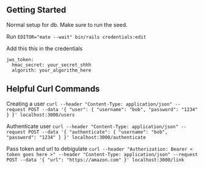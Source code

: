 ## Getting Started

Normal setup for db. Make sure to run the seed.

Run `EDITOR="mate --wait" bin/rails credentials:edit`

Add this this in the credentials

```
jws_token:
  hmac_secret: your_secret_shhh
  algorith: your_algorithm_here
```

## Helpful Curl Commands

Creating a user
`curl --header "Content-Type: application/json" --request POST --data '{ "user": { "username": "bob", "password": "1234" } }' localhost:3000/users`

Authenticate user
`curl --header "Content-Type: application/json" --request POST --data '{ "authenticate": { "username": "bob", "password": "1234" } }' localhost:3000/authenticate`

Pass token and url to debigulate
`curl --header "Authorization: Bearer < token goes here >" --header "Content-Type: application/json" --request POST --data '{ "url": "https://amazon.com" }' localhost:3000/link`
